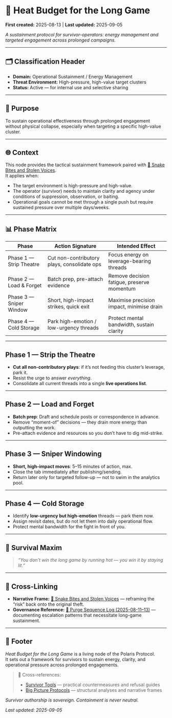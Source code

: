 # 🧬 Heat Budget for the Long Game

**First created:** 2025-08-13 | **Last updated:** 2025-09-05

*A sustainment protocol for survivor-operators: energy management and targeted engagement across prolonged campaigns.*  

---

## 🗂️ Classification Header  

- **Domain:** Operational Sustainment / Energy Management  
- **Threat Environment:** High-pressure, high-value target clusters  
- **Status:** Active — for internal use and selective sharing  

---

## 🎯 Purpose  

To sustain operational effectiveness through prolonged engagement without physical collapse, especially when targeting a specific high-value cluster.  

---

## 🌐 Context  

This node provides the tactical sustainment framework paired with [🐍 Snake Bites and Stolen Voices](https://github.com/josefsbreakfast/Polaris-Protocol/blob/445b8b18d4984882e67ee3c3b64b6d2b716db9d7/Disruption_Kit/Big_Picture_Protocols/%F0%9F%90%A6%E2%80%8D%F0%9F%94%A5_Trauma_Psycology_Medical_Misuse/%F0%9F%90%8D_snake_bites_and_stolen_voices.md).  
It applies when:  
- The target environment is high-pressure and high-value.  
- The operator (survivor) needs to maintain clarity and agency under conditions of suppression, observation, or baiting.  
- Operational goals cannot be met through a single push but require sustained pressure over multiple days/weeks.  

---

## 📊 Phase Matrix  

| Phase                  | Action Signature                           | Intended Effect                               |
|-------------------------|--------------------------------------------|-----------------------------------------------|
| Phase 1 — Strip Theatre | Cut non-contributory plays, consolidate ops | Focus energy on leverage-bearing threads      |
| Phase 2 — Load & Forget | Batch prep, pre-attach evidence             | Remove decision fatigue, preserve momentum    |
| Phase 3 — Sniper Window | Short, high-impact strikes, quick exit      | Maximise precision impact, minimise drain     |
| Phase 4 — Cold Storage  | Park high-emotion / low-urgency threads     | Protect mental bandwidth, sustain clarity     |

---

## Phase 1 — Strip the Theatre  

- **Cut all non-contributory plays**: if it’s not feeding this cluster’s leverage, park it.  
- Resist the urge to answer *everything*.  
- Consolidate all current threads into a single **live operations list**.  

---

## Phase 2 — Load and Forget  

- **Batch prep**: Draft and schedule posts or correspondence in advance.  
- Remove “moment-of” decisions — they drain more energy than outputting the work.  
- Pre-attach evidence and resources so you don’t have to dig mid-strike.  

---

## Phase 3 — Sniper Windowing  

- **Short, high-impact moves**: 5–15 minutes of action, max.  
- Close the tab immediately after publishing/sending.  
- Return later only for targeted follow-up — not to swim in the analytics pool.  

---

## Phase 4 — Cold Storage  

- Identify **low-urgency but high-emotion** threads — park them now.  
- Assign revisit dates, but do not let them into daily operational flow.  
- Protect mental bandwidth for the fight in front of you.  

---

## 🧭 Survival Maxim  

> *“You don’t win the long game by running hot — you win it by staying lit.”*  

---

## 📡 Cross-Linking  

- **Narrative Frame:** [🐍 Snake Bites and Stolen Voices](https://github.com/josefsbreakfast/Polaris-Protocol/blob/445b8b18d4984882e67ee3c3b64b6d2b716db9d7/Disruption_Kit/Big_Picture_Protocols/%F0%9F%90%A6%E2%80%8D%F0%9F%94%A5_Trauma_Psycology_Medical_Misuse/%F0%9F%90%8D_snake_bites_and_stolen_voices.md) — reframing the “risk” back onto the original theft.  
- **Governance Reference:** [📑 Purge Sequence Log (2025-08-11–13)](../Field_Logs/📑_purge_sequence_aug_11-13.md) — documenting escalation patterns that necessitate long-game sustainment.  

---

## 🏮 Footer  

*Heat Budget for the Long Game* is a living node of the Polaris Protocol.  
It sets out a framework for survivors to sustain energy, clarity, and operational pressure across prolonged engagements.  

> 📡 Cross-references:  
> - [Survivor Tools](../Survivor_Tools/) — practical countermeasures and refusal guides  
> - [Big Picture Protocols](../Big_Picture_Protocols/) — structural analyses and narrative frames  

*Survivor authorship is sovereign. Containment is never neutral.*  

_Last updated: 2025-09-05_  
